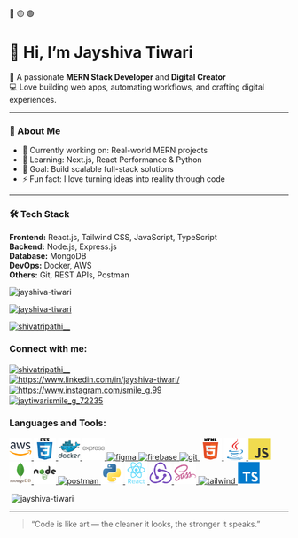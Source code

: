 🔴 🟡 🟢  
# 👋 Hi, I’m Jayshiva Tiwari

🚀 A passionate **MERN Stack Developer** and **Digital Creator**  
💻 Love building web apps, automating workflows, and crafting digital experiences.

---

### 🧠 About Me
- 🔭 Currently working on: Real-world MERN projects  
- 🌱 Learning: Next.js, React Performance & Python  
- 🎯 Goal: Build scalable full-stack solutions  
- ⚡ Fun fact: I love turning ideas into reality through code

---

### 🛠️ Tech Stack
**Frontend:** React.js, Tailwind CSS, JavaScript, TypeScript  
**Backend:** Node.js, Express.js  
**Database:** MongoDB  
**DevOps:** Docker, AWS  
**Others:** Git, REST APIs, Postman  

<p align="left"> <img src="https://komarev.com/ghpvc/?username=jayshiva-tiwari&label=Profile%20views&color=0e75b6&style=flat" alt="jayshiva-tiwari" /> </p>

<p align="left"> <a href="https://github.com/ryo-ma/github-profile-trophy"><img src="https://github-profile-trophy.vercel.app/?username=jayshiva-tiwari" alt="jayshiva-tiwari" /></a> </p>

<p align="left"> <a href="https://twitter.com/shivatripathi__" target="blank"><img src="https://img.shields.io/twitter/follow/shivatripathi__?logo=twitter&style=for-the-badge" alt="shivatripathi__" /></a> </p>


<h3 align="left">Connect with me:</h3>
<p align="left" display="flex" gap="2vw">
<a href="https://twitter.com/shivatripathi__" target="blank"><img align="center" src="https://raw.githubusercontent.com/rahuldkjain/github-profile-readme-generator/master/src/images/icons/Social/twitter.svg" alt="shivatripathi__" height="30" width="40" /></a> 
  <br />
<a href="https://linkedin.com/in/https://www.linkedin.com/in/jayshiva-tiwari/" target="blank"><img align="center" src="https://raw.githubusercontent.com/rahuldkjain/github-profile-readme-generator/master/src/images/icons/Social/linked-in-alt.svg" alt="https://www.linkedin.com/in/jayshiva-tiwari/" height="30" width="40" /></a> 
  <br />
<a href="https://instagram.com/https://www.instagram.com/smile_g.99" target="blank"><img align="center" src="https://raw.githubusercontent.com/rahuldkjain/github-profile-readme-generator/master/src/images/icons/Social/instagram.svg" alt="https://www.instagram.com/smile_g.99" height="30" width="40" /></a> 
  <br />
<a href="https://discord.gg/jaytiwarismile_g_72235" target="blank"><img align="center" src="https://raw.githubusercontent.com/rahuldkjain/github-profile-readme-generator/master/src/images/icons/Social/discord.svg" alt="jaytiwarismile_g_72235" height="30" width="40" /></a>
</p>

<h3 align="left">Languages and Tools:</h3>
<p align="left"> <a href="https://aws.amazon.com" target="_blank" rel="noreferrer"> <img src="https://raw.githubusercontent.com/devicons/devicon/master/icons/amazonwebservices/amazonwebservices-original-wordmark.svg" alt="aws" width="40" height="40"/> </a> <a href="https://www.w3schools.com/css/" target="_blank" rel="noreferrer"> <img src="https://raw.githubusercontent.com/devicons/devicon/master/icons/css3/css3-original-wordmark.svg" alt="css3" width="40" height="40"/> </a> <a href="https://www.docker.com/" target="_blank" rel="noreferrer"> <img src="https://raw.githubusercontent.com/devicons/devicon/master/icons/docker/docker-original-wordmark.svg" alt="docker" width="40" height="40"/> </a> <a href="https://expressjs.com" target="_blank" rel="noreferrer"> <img src="https://raw.githubusercontent.com/devicons/devicon/master/icons/express/express-original-wordmark.svg" alt="express" width="40" height="40"/> </a> <a href="https://www.figma.com/" target="_blank" rel="noreferrer"> <img src="https://www.vectorlogo.zone/logos/figma/figma-icon.svg" alt="figma" width="40" height="40"/> </a> <a href="https://firebase.google.com/" target="_blank" rel="noreferrer"> <img src="https://www.vectorlogo.zone/logos/firebase/firebase-icon.svg" alt="firebase" width="40" height="40"/> </a> <a href="https://git-scm.com/" target="_blank" rel="noreferrer"> <img src="https://www.vectorlogo.zone/logos/git-scm/git-scm-icon.svg" alt="git" width="40" height="40"/> </a> <a href="https://www.w3.org/html/" target="_blank" rel="noreferrer"> <img src="https://raw.githubusercontent.com/devicons/devicon/master/icons/html5/html5-original-wordmark.svg" alt="html5" width="40" height="40"/> </a> <a href="https://www.java.com" target="_blank" rel="noreferrer"> <img src="https://raw.githubusercontent.com/devicons/devicon/master/icons/java/java-original.svg" alt="java" width="40" height="40"/> </a> <a href="https://developer.mozilla.org/en-US/docs/Web/JavaScript" target="_blank" rel="noreferrer"> <img src="https://raw.githubusercontent.com/devicons/devicon/master/icons/javascript/javascript-original.svg" alt="javascript" width="40" height="40"/> </a> <a href="https://www.mongodb.com/" target="_blank" rel="noreferrer"> <img src="https://raw.githubusercontent.com/devicons/devicon/master/icons/mongodb/mongodb-original-wordmark.svg" alt="mongodb" width="40" height="40"/> </a> <a href="https://nodejs.org" target="_blank" rel="noreferrer"> <img src="https://raw.githubusercontent.com/devicons/devicon/master/icons/nodejs/nodejs-original-wordmark.svg" alt="nodejs" width="40" height="40"/> </a> <a href="https://postman.com" target="_blank" rel="noreferrer"> <img src="https://www.vectorlogo.zone/logos/getpostman/getpostman-icon.svg" alt="postman" width="40" height="40"/> </a> <a href="https://www.python.org" target="_blank" rel="noreferrer"> <img src="https://raw.githubusercontent.com/devicons/devicon/master/icons/python/python-original.svg" alt="python" width="40" height="40"/> </a> <a href="https://reactjs.org/" target="_blank" rel="noreferrer"> <img src="https://raw.githubusercontent.com/devicons/devicon/master/icons/react/react-original-wordmark.svg" alt="react" width="40" height="40"/> </a> <a href="https://redux.js.org" target="_blank" rel="noreferrer"> <img src="https://raw.githubusercontent.com/devicons/devicon/master/icons/redux/redux-original.svg" alt="redux" width="40" height="40"/> </a> <a href="https://sass-lang.com" target="_blank" rel="noreferrer"> <img src="https://raw.githubusercontent.com/devicons/devicon/master/icons/sass/sass-original.svg" alt="sass" width="40" height="40"/> </a> <a href="https://tailwindcss.com/" target="_blank" rel="noreferrer"> <img src="https://www.vectorlogo.zone/logos/tailwindcss/tailwindcss-icon.svg" alt="tailwind" width="40" height="40"/> </a> <a href="https://www.typescriptlang.org/" target="_blank" rel="noreferrer"> <img src="https://raw.githubusercontent.com/devicons/devicon/master/icons/typescript/typescript-original.svg" alt="typescript" width="40" height="40"/> </a> </p>

<!-- <p><img align="left" src="https://github-readme-stats.vercel.app/api/top-langs?username=jayshiva-tiwari&show_icons=true&locale=en&layout=compact" alt="jayshiva-tiwari" /></p> -->

<p>&nbsp;<img align="center" src="https://github-readme-stats.vercel.app/api?username=jayshiva-tiwari&show_icons=true&locale=en" alt="jayshiva-tiwari" /></p>

<!-- <p><img align="center" src="https://github-readme-streak-stats.herokuapp.com/?user=jayshiva-tiwari&" alt="jayshiva-tiwari" /></p> -->


---



> “Code is like art — the cleaner it looks, the stronger it speaks.”
